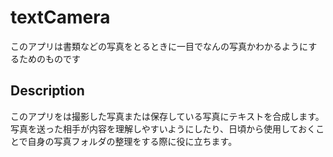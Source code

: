 # textCamera
このアプリは書類などの写真をとるときに一目でなんの写真かわかるようにするためのものです

## Description
このアプリをは撮影した写真または保存している写真にテキストを合成します。写真を送った相手が内容を理解しやすいようにしたり、日頃から使用しておくことで自身の写真フォルダの整理をする際に役に立ちます。
